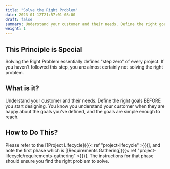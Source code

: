 ```yaml
---
title: "Solve the Right Problem"
date: 2023-01-12T21:57:01-08:00
draft: false
summary: Understand your customer and their needs. Define the right goals BEFORE you start designing.
weight: 1
---
```


## This Principle is Special

Solving the Right Problem essentially defines "step zero" of every project. If you haven't followed this step, you are almost certainly not solving the right problem.

## What is it?

Understand your customer and their needs. Define the right goals BEFORE you start designing. You know you understand your customer when they are happy about the goals you've defined, and the goals are simple enough to reach.

## How to Do This?

Please refer to the [[Project Lifecycle]({{< ref "project-lifecycle" >}})], and note the first phase which is [[Requirements Gathering]({{< ref "project-lifecycle/requirements-gathering" >}})]. The instructions for that phase should ensure you find the right problem to solve.
